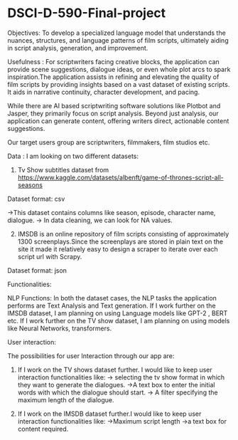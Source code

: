 # DSCI-D-590-Final-project

Objectives:
To develop a specialized language model that understands the nuances, structures, and language patterns of film scripts, ultimately aiding in script analysis, generation, and improvement.

Usefulness :
For scriptwriters facing creative blocks, the application can provide scene suggestions, dialogue ideas, or even whole plot arcs to spark inspiration.The application assists in refining and elevating the quality of film scripts by providing insights based on a vast dataset of existing scripts. It aids in narrative continuity, character development, and pacing.

While there are AI based scriptwriting software solutions like Plotbot and Jasper, they primarily focus on script analysis. Beyond just analysis, our application can generate content, offering writers direct, actionable content suggestions.

Our target users group are scriptwriters, filmmakers, film studios etc.

Data :
I am looking on two different datasets:

1. Tv Show subtitles dataset from https://www.kaggle.com/datasets/albenft/game-of-thrones-script-all-seasons

Dataset format: csv

->This dataset contains columns like season, episode, character name, dialogue.
-> In data cleaning, we can look for NA values.

2. IMSDB is an online repository of film scripts consisting of approximately 1300 screenplays.Since the screenplays are stored in plain text on the site it made it relatively easy to design a scraper to iterate over each script url with Scrapy.

Dataset format: json


Functionalities:

NLP Functions:
In both the dataset cases, the NLP tasks the application performs are Text Analysis and Text generation. If I work further on the IMSDB dataset,  I am planning on using Language models like GPT-2 , BERT etc. If I work further on the TV show dataset, I am planning on using models like Neural Networks, transformers.

User interaction:

The possibilities for user Interaction through our app are:

1. If I work on the TV shows dataset further. I would like to keep user interaction functionalities like:
-> selecting the tv show format in which they want to generate the dialogues.
->A text box to enter the initial words with which the dialogue should start.
-> A filter specifying the maximum length of the dialogue.

2. If I work on the IMSDB dataset further.I would like to keep user interaction functionalities like:
->Maximum script length
->a text box for content required.
